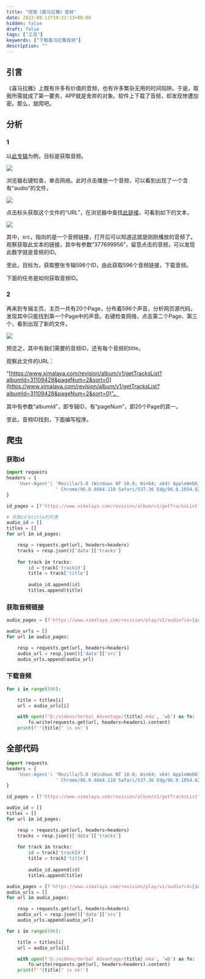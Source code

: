 ```yaml
---
title: "爬取《喜马拉雅》音频"
date: 2022-08-11T19:22:13+08:00
hidden: false
draft: false
tags: ["工具"]
keywords: ["下载喜马拉雅音频"]
description: ""
---
```


## 引言

《喜马拉雅》上既有许多有价值的音频，也有许多繁杂无用的时间陷阱。于是，取我所需就成了第一要务，APP就是舍弃的对象。软件上下载了音频，却发现惨遭加密。那么，就爬吧。

## 分析

### 1

以[此专辑](https://www.ximalaya.com/album/31109428)为例，目标是获取音频。

![](https://image.shue.io/py-ximalaya-1.jpg)

浏览器右键检查，单击网络。此时点击播放一个音频，可以看到出现了一个含有“audio”的文件，

![](https://image.shue.io/py-ximalaya-2.jpg)

点击标头获取这个文件的“URL”，在浏览器中查找[此链接](https://www.ximalaya.com/revision/play/v1/audio?id=377699956&ptype=1)，可看到如下的文本，

![](https://image.shue.io/py-ximalaya-3.jpg)

其中，src，指向的是一个音频链接，打开后可以知道这就是刚刚播放的音频了。观察获取此文本的链接，其中有参数“377699956”，留意点击的音频，可以发现此数字就是音频的ID。

至此，目标为，获取整张专辑596个ID，由此获取596个音频链接，下载音频。

下面的任务是如何获取音频ID。

### 2

再来到专辑主页，主页一共有20个Page，分布着596个声音，分析网页源代码，发现其中只能找到第一个Page中的声音。右键检查网络，点击第二个Page、第三个，看到出现了新的文件，

![](https://image.shue.io/py-ximalaya-4.jpg)

预览之，其中有我们需要的音频ID，还有每个音频的title。

观察此文件的URL：

“[https://www.ximalaya.com/revision/album/v1/getTracksList?albumId=31109428&pageNum=2&sort=0](https://www.ximalaya.com/revision/album/v1/getTracksList?albumId=31109428&pageNum=2&sort=0)”。

其中有参数“albumId”，即专辑ID，有“pageNum”，即20个Page的其一。

至此，音频ID找到，下面编写程序。

## 爬虫

### 获取id

``` Python
import requests
headers = {
    'User-Agent': 'Mozilla/5.0 (Windows NT 10.0; Win64; x64) AppleWebKit/537.36 (KHTML, like Gecko)'
                  ' Chrome/96.0.4664.110 Safari/537.36 Edg/96.0.1054.62'
}

id_pages = [f'https://www.ximalaya.com/revision/album/v1/getTracksList?albumId=31109428&pageNum={i}&sort=0' for i in range(1, 21)]  # 20个包含ID的page页面

# 存放id与title的列表
audio_id = []
titles = []
for url in id_pages:

    resp = requests.get(url, headers=headers)
    tracks = resp.json()['data']['tracks']
    
    for track in tracks:
        id = track['trackId']
        title = track['title']
        
        audio_id.append(id)
        titles.append(title)
```

### 获取音频链接
```Python
audio_pages = [f'https://www.ximalaya.com/revision/play/v1/audio?id={id}&ptype=1' for id in audio_id]  # 596个音频信息页

audio_urls = []
for url in audio_pages:

    resp = requests.get(url, headers=headers)
    audio_url = resp.json()['data']['src']
    audio_urls.append(audio_url)
```



### 下载音频
```Python
for i in range(596):

    title = titles[i]
    url = audio_urls[i]

    with open(f'D:/videos/Verbal Advantage/{title}.m4a', 'wb') as fo:
        fo.write(requests.get(url, headers=headers).content)
    print(f'"{title}" is ok!')
```

## 全部代码

```Python
import requests
headers = {
    'User-Agent': 'Mozilla/5.0 (Windows NT 10.0; Win64; x64) AppleWebKit/537.36 (KHTML, like Gecko)'
                  ' Chrome/96.0.4664.110 Safari/537.36 Edg/96.0.1054.62'
}

id_pages = [f'https://www.ximalaya.com/revision/album/v1/getTracksList?albumId=31109428&pageNum={i}&sort=0' for i in range(1, 21)]

audio_id = []
titles = []
for url in id_pages:

    resp = requests.get(url, headers=headers)
    tracks = resp.json()['data']['tracks']
    
    for track in tracks:
        id = track['trackId']
        title = track['title']
        
        audio_id.append(id)
        titles.append(title)

audio_pages = [f'https://www.ximalaya.com/revision/play/v1/audio?id={id}&ptype=1' for id in audio_id]
audio_urls = []
for url in audio_pages:

    resp = requests.get(url, headers=headers)
    audio_url = resp.json()['data']['src']
    audio_urls.append(audio_url)

for i in range(596):

    title = titles[i]
    url = audio_urls[i]

    with open(f'D:/videos/Verbal Advantage/{title}.m4a', 'wb') as fo:
        fo.write(requests.get(url, headers=headers).content)
    print(f'"{title}" is ok!')
```